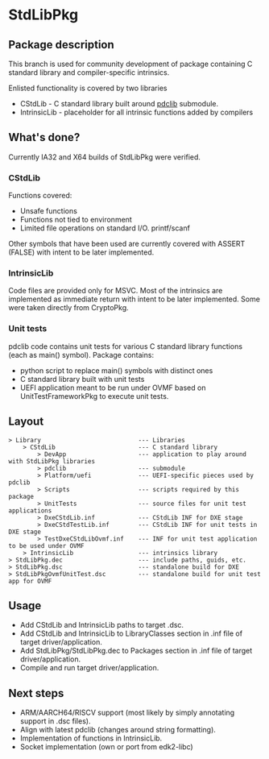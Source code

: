 # StdLibPkg

## Package description
This branch is used for community development of package containing C standard library and compiler-specific intrinsics.

Enlisted functionality is covered by two libraries
* CStdLib - C standard library built around [pdclib](https://github.com/DevSolar/pdclib) submodule.
* IntrinsicLib - placeholder for all intrinsic functions added by compilers

## What's done?
Currently IA32 and X64 builds of StdLibPkg were verified.

### CStdLib
Functions covered:
* Unsafe functions
* Functions not tied to environment
* Limited file operations on standard I/O. printf/scanf

Other symbols that have been used are currently covered with ASSERT (FALSE) with intent to be later implemented.

### IntrinsicLib
Code files are provided only for MSVC. Most of the intrinsics are implemented as immediate return with intent to be later implemented. Some were taken directly from CryptoPkg.

### Unit tests
pdclib code contains unit tests for various C standard library functions (each as main() symbol). Package contains:
* python script to replace main() symbols with distinct ones
* C standard library built with unit tests
* UEFI application meant to be run under OVMF based on UnitTestFrameworkPkg to execute unit tests.

## Layout
```
> Library                           --- Libraries
    > CStdLib                       --- C standard library
        > DevApp                    --- application to play around with StdLibPkg libraries
        > pdclib                    --- submodule
        > Platform/uefi             --- UEFI-specific pieces used by pdclib
        > Scripts                   --- scripts required by this package
        > UnitTests                 --- source files for unit test applications
        > DxeCStdLib.inf            --- CStdLib INF for DXE stage
        > DxeCStdTestLib.inf        --- CStdLib INF for unit tests in DXE stage
        > TestDxeCStdLibOvmf.inf    --- INF for unit test application to be used under OVMF
    > IntrinsicLib                  --- intrinsics library
> StdLibPkg.dec                     --- include paths, guids, etc.
> StdLibPkg.dsc                     --- standalone build for DXE
> StdLibPkgOvmfUnitTest.dsc         --- standalone build for unit test app for OVMF
```

## Usage
* Add CStdLib and IntrinsicLib paths to target .dsc.
* Add CStdLib and IntrinsicLib to LibraryClasses section in .inf file of target driver/application.
* Add StdLibPkg/StdLibPkg.dec to Packages section in .inf file of target driver/application.
* Compile and run target driver/application.

## Next steps
* ARM/AARCH64/RISCV support (most likely by simply annotating support in .dsc files).
* Align with latest pdclib (changes around string formatting).
* Implementation of functions in IntrinsicLib.
* Socket implementation (own or port from edk2-libc)